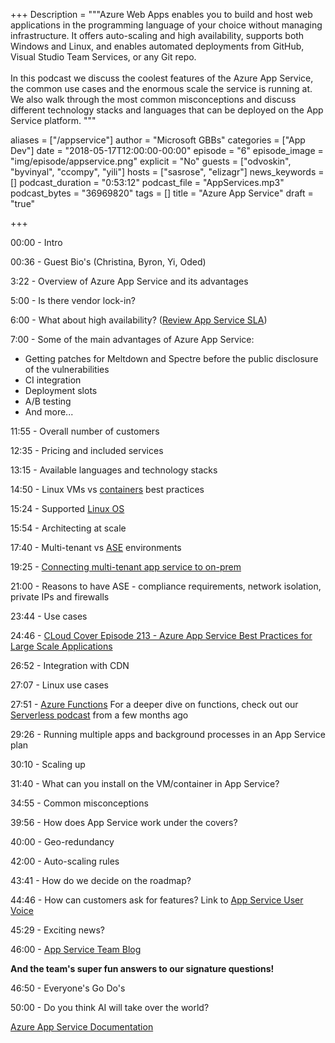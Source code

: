 ﻿+++
Description = """Azure Web Apps enables you to build and host web applications in the programming language of your choice without managing infrastructure. It offers auto-scaling and high availability, supports both Windows and Linux, and enables automated deployments from GitHub, Visual Studio Team Services, or any Git repo. 
</br></br>
In this podcast we discuss the coolest features of the Azure App Service, the common use cases and the enormous scale the service is running at. We also walk through the most common misconceptions and discuss different technology stacks and languages that can be deployed on the App Service platform. """

aliases = ["/appservice"]
author = "Microsoft GBBs"
categories = ["App Dev"]
date = "2018-05-17T12:00:00-00:00"
episode = "6"
episode_image = "img/episode/appservice.png"
explicit = "No"
guests = ["odvoskin", "byvinyal", "ccompy", "yili"]
hosts = ["sasrose", "elizagr"]
news_keywords = []
podcast_duration = "0:53:12"
podcast_file = "AppServices.mp3"
podcast_bytes = "36969820"
tags = []
title = "Azure App Service"
draft = "true"

+++

00:00 - Intro

00:36 - Guest Bio's (Christina, Byron, Yi, Oded)

3:22 - Overview of  Azure App Service and its advantages

5:00 - Is there vendor lock-in?

6:00 - What about high availability? (<a target="_blank"  href="https://azure.microsoft.com/en-us/support/legal/sla/app-service/v1_0/">Review App Service SLA</a>)

7:00 - Some of the main advantages of Azure App Service:
<ul>
    <li>Getting patches for Meltdown and Spectre before the public disclosure of the vulnerabilities</li>
    <li>CI integration</li>
    <li>Deployment slots</li><li>A/B testing</li>
    <li>And more...</li>
</ul>
11:55 - Overall number of customers 

12:35 - Pricing and included services

13:15 - Available languages and technology stacks

14:50 - Linux VMs vs <a target="_blank" href="https://docs.microsoft.com/en-us/azure/app-service/containers/">containers</a> best practices

15:24 - Supported 
<a target="_blank" href="https://docs.microsoft.com/en-us/azure/app-service/containers/app-service-linux-intro">Linux OS</a>

15:54 - Architecting at scale

17:40 - Multi-tenant vs <a target="_blank" href="https://docs.microsoft.com/en-us/azure/app-service/environment/intro">ASE</a> environments

19:25 - <a target="_blank" href="https://docs.microsoft.com/en-us/azure/app-service/web-sites-integrate-with-vnet">Connecting multi-tenant app service to on-prem</a>

21:00 - Reasons to have ASE - compliance requirements, network isolation, private IPs and firewalls

23:44 - Use cases

24:46 - <a target="_blank" href="https://channel9.msdn.com/Shows/Cloud+Cover/Episode-213-Azure-App-Service-Best-Practices-for-Large-Scale-Applications">CLoud Cover Episode 213 - Azure App Service Best Practices for Large Scale Applications</a>

26:52 - Integration with CDN 

27:07 - Linux use cases 

27:51 - <a target="_blank" href="https://docs.microsoft.com/en-us/azure/azure-functions/"> Azure Functions</a>
For a deeper dive on functions, check out our <a target="_blank"  href="/serverless">Serverless podcast</a> from a few months ago

29:26 - Running multiple apps and background processes in an App Service plan

30:10 - Scaling up

31:40 - What can you install on the VM/container in App Service?

34:55 - Common misconceptions

39:56 - How does App Service work under the covers?

40:00 - Geo-redundancy

42:00 - Auto-scaling rules

43:41 - How do we decide on the roadmap?

44:46 - How can customers ask for features? Link to <a target="_blank" href="https://feedback.azure.com/forums/169385-web-apps">App Service User Voice</a>

45:29 - Exciting news?

46:00 - <a target="_blank" href="https://blogs.msdn.microsoft.com/appserviceteam/">App Service Team Blog</a>

<b>And the team's super fun answers to our signature questions!</b>

46:50 - Everyone's Go Do's 

50:00 - Do you think AI will take over the world?

<a target="_blank"  href="https://azure.microsoft.com/en-us/services/app-service">Azure App Service Documentation</a>